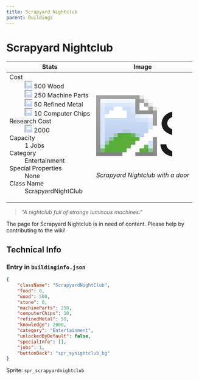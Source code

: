 ```yaml
---
title: Scrapyard Nightclub
parent: Buildings
---
```

# Scrapyard Nightclub

[//]: # (Pre-generated content)
<table><thead><tr><th>Stats</th><th>Image</th></tr></thead><tbody><tr><td><dl><dt>Cost</dt><dd><div class="resource-icon"><img style="object-position: -637px -751px;" src="https://tfe2-wiki.github.io/assets/sprites.png"></div> 500 Wood<br><div class="resource-icon"><img style="object-position: -795px -761px;" src="https://tfe2-wiki.github.io/assets/sprites.png"></div> 250 Machine Parts<br><div class="resource-icon"><img style="object-position: -795px -775px;" src="https://tfe2-wiki.github.io/assets/sprites.png"></div> 50 Refined Metal<br><div class="resource-icon"><img style="object-position: -526px -523px;" src="https://tfe2-wiki.github.io/assets/sprites.png"></div> 10 Computer Chips</dd><dt>Research Cost</dt><dd><div class="resource-icon"><img style="object-position: -268px -522px;" src="https://tfe2-wiki.github.io/assets/sprites.png"></div> 2000</dd><dt>Capacity</dt><dd>1 Jobs</dd><dt>Category</dt><dd>Entertainment</dd><dt>Special Properties</dt><dd>None</dd><dt>Class Name</dt><dd>ScrapyardNightClub</dd></dl></td><td><style>.building-image {width: 200px;height: 200px;overflow: hidden;position: relative;}.building-image img {image-rendering: pixelated;object-fit: none;transform: scale(10);transform-origin: left top;position: absolute;left: 0;top: 0;}.resource-image {width: 200px;height: 200px;overflow: hidden;position: relative;}.resource-image img {image-rendering: pixelated;object-fit: none;transform: scale(20);transform-origin: left top;position: absolute;left: 0;top: 0;}.building-icon {width: 20px;height: 20px;overflow: hidden;position: relative;display: inline-block;}.building-icon img {image-rendering: pixelated;object-fit: none;transform: scale(1);transform-origin: left top;position: absolute;left: 0;top: 0;}.resource-icon {width: 20px;height: 20px;overflow: hidden;position: relative;display: inline-block;}.resource-icon img {image-rendering: pixelated;object-fit: none;transform: scale(2);transform-origin: left top;position: absolute;left: 0;top: 0;}</style><div class="building-image"><img style="object-position: -622px -1003px;" src="https://tfe2-wiki.github.io/assets/sprites.png" alt="Scrapyard Nightclub Back"><img style="object-position: -707px -689px;" src="https://tfe2-wiki.github.io/assets/sprites.png" alt="Scrapyard Nightclub"></div><i>Scrapyard Nightclub with a door</i></td></tr></tbody></table><blockquote><i>"A nightclub full of strange luminous machines."</i></blockquote>

The page for Scrapyard Nightclub is in need of content. Please help by contributing to the wiki!

## Technical Info
### Entry in `buildinginfo.json`

```json
{
    "className": "ScrapyardNightClub",
    "food": 0,
    "wood": 500,
    "stone": 0,
    "machineParts": 250,
    "computerChips": 10,
    "refinedMetal": 50,
    "knowledge": 2000,
    "category": "Entertainment",
    "unlockedByDefault": false,
    "specialInfo": [],
    "jobs": 1,
    "buttonBack": "spr_synightclub_bg"
}
```

Sprite: `spr_scrapyardnightclub`

